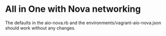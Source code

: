 # All in One with Nova networking

The defaults in the aio-nova.rb and the environments/vagrant-aio-nova.json should work without any changes.
